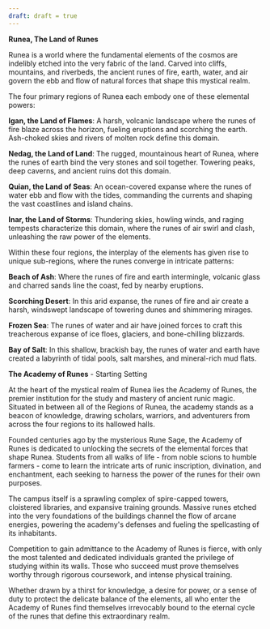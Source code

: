 ```yaml
---
draft: draft = true
---
```

**Runea, The Land of Runes**

Runea is a world where the fundamental elements of the cosmos are indelibly etched into the very fabric of the land. Carved into cliffs, mountains, and riverbeds, the ancient runes of fire, earth, water, and air govern the ebb and flow of natural forces that shape this mystical realm.

The four primary regions of Runea each embody one of these elemental powers:

**Igan, the Land of Flames**: A harsh, volcanic landscape where the runes of fire blaze across the horizon, fueling eruptions and scorching the earth. Ash-choked skies and rivers of molten rock define this domain.

**Nedag, the Land of Land**: The rugged, mountainous heart of Runea, where the runes of earth bind the very stones and soil together. Towering peaks, deep caverns, and ancient ruins dot this domain.

**Quian, the Land of Seas**: An ocean-covered expanse where the runes of water ebb and flow with the tides, commanding the currents and shaping the vast coastlines and island chains.

**Inar, the Land of Storms**: Thundering skies, howling winds, and raging tempests characterize this domain, where the runes of air swirl and clash, unleashing the raw power of the elements.

Within these four regions, the interplay of the elements has given rise to unique sub-regions, where the runes converge in intricate patterns:

**Beach of Ash**: Where the runes of fire and earth intermingle, volcanic glass and charred sands line the coast, fed by nearby eruptions.

**Scorching Desert**: In this arid expanse, the runes of fire and air create a harsh, windswept landscape of towering dunes and shimmering mirages.

**Frozen Sea**: The runes of water and air have joined forces to craft this treacherous expanse of ice floes, glaciers, and bone-chilling blizzards.

**Bay of Salt**: In this shallow, brackish bay, the runes of water and earth have created a labyrinth of tidal pools, salt marshes, and mineral-rich mud flats.

**The Academy of Runes** - Starting Setting

At the heart of the mystical realm of Runea lies the Academy of Runes, the premier institution for the study and mastery of ancient runic magic. Situated in between all of the Regions of Runea, the academy stands as a beacon of knowledge, drawing scholars, warriors, and adventurers from across the four regions to its hallowed halls.

Founded centuries ago by the mysterious Rune Sage, the Academy of Runes is dedicated to unlocking the secrets of the elemental forces that shape Runea. Students from all walks of life - from noble scions to humble farmers - come to learn the intricate arts of runic inscription, divination, and enchantment, each seeking to harness the power of the runes for their own purposes.

The campus itself is a sprawling complex of spire-capped towers, cloistered libraries, and expansive training grounds. Massive runes etched into the very foundations of the buildings channel the flow of arcane energies, powering the academy's defenses and fueling the spellcasting of its inhabitants.

Competition to gain admittance to the Academy of Runes is fierce, with only the most talented and dedicated individuals granted the privilege of studying within its walls. Those who succeed must prove themselves worthy through rigorous coursework, and intense physical training.

Whether drawn by a thirst for knowledge, a desire for power, or a sense of duty to protect the delicate balance of the elements, all who enter the Academy of Runes find themselves irrevocably bound to the eternal cycle of the runes that define this extraordinary realm.